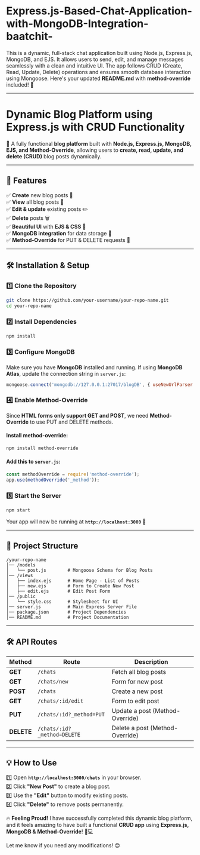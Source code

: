 # Express.js-Based-Chat-Application-with-MongoDB-Integration-baatchit-
This is a dynamic, full-stack chat application built using Node.js, Express.js, MongoDB, and EJS. It allows users to send, edit, and manage messages seamlessly with a clean and intuitive UI. The app follows CRUD (Create, Read, Update, Delete) operations and ensures smooth database interaction using Mongoose.
Here's your updated **README.md** with **method-override** included! 🚀  

---

# **Dynamic Blog Platform using Express.js with CRUD Functionality**  

🚀 A fully functional **blog platform** built with **Node.js, Express.js, MongoDB, EJS, and Method-Override**, allowing users to **create, read, update, and delete (CRUD)** blog posts dynamically.  

---

## **📌 Features**  

✅ **Create** new blog posts 📜  
✅ **View** all blog posts 📖  
✅ **Edit & update** existing posts ✏️  
✅ **Delete** posts 🗑️  
✅ **Beautiful UI** with **EJS & CSS** 🎨  
✅ **MongoDB integration** for data storage 💾  
✅ **Method-Override** for PUT & DELETE requests 🚀  

---

## **🛠️ Installation & Setup**  

### **1️⃣ Clone the Repository**  
```bash
git clone https://github.com/your-username/your-repo-name.git
cd your-repo-name
```

### **2️⃣ Install Dependencies**  
```bash
npm install
```

### **3️⃣ Configure MongoDB**  
Make sure you have **MongoDB** installed and running. If using **MongoDB Atlas**, update the connection string in `server.js`:  
```js
mongoose.connect('mongodb://127.0.0.1:27017/blogDB', { useNewUrlParser: true, useUnifiedTopology: true });
```

### **4️⃣ Enable Method-Override**  
Since **HTML forms only support GET and POST**, we need **Method-Override** to use PUT and DELETE methods.  

#### Install method-override:  
```bash
npm install method-override
```

#### Add this to `server.js`:  
```js
const methodOverride = require('method-override');
app.use(methodOverride('_method'));
```

### **5️⃣ Start the Server**  
```bash
npm start
```
Your app will now be running at **`http://localhost:3000`** 🎉  

---

## **📂 Project Structure**  
```
/your-repo-name
│── /models
│   └── post.js        # Mongoose Schema for Blog Posts
│── /views
│   ├── index.ejs      # Home Page - List of Posts
│   ├── new.ejs        # Form to Create New Post
│   ├── edit.ejs       # Edit Post Form
│── /public
│   └── style.css      # Stylesheet for UI
│── server.js          # Main Express Server File
│── package.json       # Project Dependencies
│── README.md          # Project Documentation
```

---

## **🛠️ API Routes**  
| Method     | Route                       | Description                     |
|------------|-----------------------------|---------------------------------|
| **GET**    | `/chats`                    | Fetch all blog posts            |
| **GET**    | `/chats/new`                | Form for new post               |
| **POST**   | `/chats`                    | Create a new post               |
| **GET**    | `/chats/:id/edit`           | Form to edit post               |
| **PUT**    | `/chats/:id?_method=PUT`    | Update a post (Method-Override) |
| **DELETE** | `/chats/:id?_method=DELETE` | Delete a post (Method-Override) |

---

## **💡 How to Use**  

1️⃣ Open **`http://localhost:3000/chats`** in your browser.  
2️⃣ Click **"New Post"** to create a blog post.  
3️⃣ Use the **"Edit"** button to modify existing posts.  
4️⃣ Click **"Delete"** to remove posts permanently.  



🔥 **Feeling Proud!** I have successfully completed this dynamic blog platform, and it feels amazing to have built a functional **CRUD app** using **Express.js, MongoDB & Method-Override**! 🚀💻  

Let me know if you need any modifications! 😊


